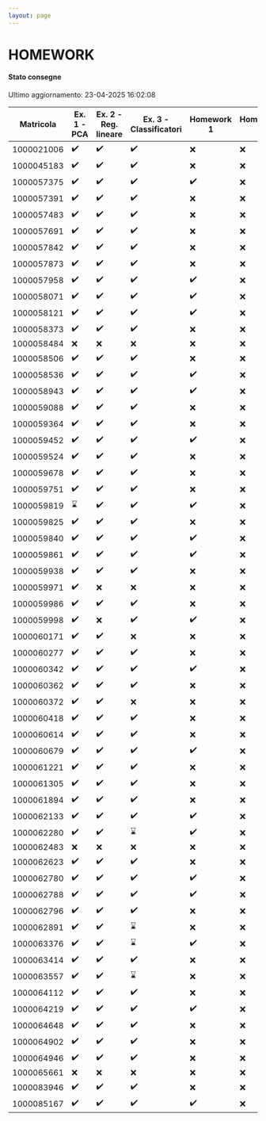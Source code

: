 ```yaml
---
layout: page
---
```


# HOMEWORK

#### Stato consegne

Ultimo aggiornamento: 23-04-2025 16:02:08

| Matricola | Ex. 1 - PCA|Ex. 2 - Reg. lineare|Ex. 3 - Classificatori|Homework 1|Homework 2 |
| --- | ---|---|---|---|--- |
| 1000021006 |:heavy_check_mark:|:heavy_check_mark:|:heavy_check_mark:|:x:|:x:|
| 1000045183 |:heavy_check_mark:|:heavy_check_mark:|:heavy_check_mark:|:x:|:x:|
| 1000057375 |:heavy_check_mark:|:heavy_check_mark:|:heavy_check_mark:|:heavy_check_mark:|:x:|
| 1000057391 |:heavy_check_mark:|:heavy_check_mark:|:heavy_check_mark:|:x:|:x:|
| 1000057483 |:heavy_check_mark:|:heavy_check_mark:|:heavy_check_mark:|:x:|:x:|
| 1000057691 |:heavy_check_mark:|:heavy_check_mark:|:heavy_check_mark:|:x:|:x:|
| 1000057842 |:heavy_check_mark:|:heavy_check_mark:|:heavy_check_mark:|:x:|:x:|
| 1000057873 |:heavy_check_mark:|:heavy_check_mark:|:heavy_check_mark:|:x:|:x:|
| 1000057958 |:heavy_check_mark:|:heavy_check_mark:|:heavy_check_mark:|:heavy_check_mark:|:x:|
| 1000058071 |:heavy_check_mark:|:heavy_check_mark:|:heavy_check_mark:|:heavy_check_mark:|:x:|
| 1000058121 |:heavy_check_mark:|:heavy_check_mark:|:heavy_check_mark:|:heavy_check_mark:|:x:|
| 1000058373 |:heavy_check_mark:|:heavy_check_mark:|:heavy_check_mark:|:x:|:x:|
| 1000058484 |:x:|:x:|:x:|:x:|:x:|
| 1000058506 |:heavy_check_mark:|:heavy_check_mark:|:heavy_check_mark:|:x:|:x:|
| 1000058536 |:heavy_check_mark:|:heavy_check_mark:|:heavy_check_mark:|:heavy_check_mark:|:x:|
| 1000058943 |:heavy_check_mark:|:heavy_check_mark:|:heavy_check_mark:|:heavy_check_mark:|:x:|
| 1000059088 |:heavy_check_mark:|:heavy_check_mark:|:heavy_check_mark:|:x:|:x:|
| 1000059364 |:heavy_check_mark:|:heavy_check_mark:|:heavy_check_mark:|:x:|:x:|
| 1000059452 |:heavy_check_mark:|:heavy_check_mark:|:heavy_check_mark:|:heavy_check_mark:|:x:|
| 1000059524 |:heavy_check_mark:|:heavy_check_mark:|:heavy_check_mark:|:x:|:x:|
| 1000059678 |:heavy_check_mark:|:heavy_check_mark:|:heavy_check_mark:|:x:|:x:|
| 1000059751 |:heavy_check_mark:|:heavy_check_mark:|:heavy_check_mark:|:x:|:x:|
| 1000059819 |:hourglass:|:heavy_check_mark:|:heavy_check_mark:|:heavy_check_mark:|:x:|
| 1000059825 |:heavy_check_mark:|:heavy_check_mark:|:heavy_check_mark:|:x:|:x:|
| 1000059840 |:heavy_check_mark:|:heavy_check_mark:|:heavy_check_mark:|:heavy_check_mark:|:x:|
| 1000059861 |:heavy_check_mark:|:heavy_check_mark:|:heavy_check_mark:|:heavy_check_mark:|:x:|
| 1000059938 |:heavy_check_mark:|:heavy_check_mark:|:heavy_check_mark:|:x:|:x:|
| 1000059971 |:heavy_check_mark:|:x:|:x:|:x:|:x:|
| 1000059986 |:heavy_check_mark:|:heavy_check_mark:|:heavy_check_mark:|:x:|:x:|
| 1000059998 |:heavy_check_mark:|:x:|:heavy_check_mark:|:heavy_check_mark:|:x:|
| 1000060171 |:heavy_check_mark:|:heavy_check_mark:|:x:|:x:|:x:|
| 1000060277 |:heavy_check_mark:|:heavy_check_mark:|:heavy_check_mark:|:x:|:x:|
| 1000060342 |:heavy_check_mark:|:heavy_check_mark:|:heavy_check_mark:|:heavy_check_mark:|:x:|
| 1000060362 |:heavy_check_mark:|:heavy_check_mark:|:heavy_check_mark:|:x:|:x:|
| 1000060372 |:heavy_check_mark:|:heavy_check_mark:|:x:|:x:|:x:|
| 1000060418 |:heavy_check_mark:|:heavy_check_mark:|:heavy_check_mark:|:x:|:x:|
| 1000060614 |:heavy_check_mark:|:heavy_check_mark:|:heavy_check_mark:|:x:|:x:|
| 1000060679 |:heavy_check_mark:|:heavy_check_mark:|:heavy_check_mark:|:heavy_check_mark:|:x:|
| 1000061221 |:heavy_check_mark:|:heavy_check_mark:|:heavy_check_mark:|:x:|:x:|
| 1000061305 |:heavy_check_mark:|:heavy_check_mark:|:heavy_check_mark:|:x:|:x:|
| 1000061894 |:heavy_check_mark:|:heavy_check_mark:|:heavy_check_mark:|:x:|:x:|
| 1000062133 |:heavy_check_mark:|:heavy_check_mark:|:heavy_check_mark:|:heavy_check_mark:|:x:|
| 1000062280 |:heavy_check_mark:|:heavy_check_mark:|:hourglass:|:heavy_check_mark:|:x:|
| 1000062483 |:x:|:x:|:x:|:x:|:x:|
| 1000062623 |:heavy_check_mark:|:heavy_check_mark:|:heavy_check_mark:|:x:|:x:|
| 1000062780 |:heavy_check_mark:|:heavy_check_mark:|:heavy_check_mark:|:heavy_check_mark:|:x:|
| 1000062788 |:heavy_check_mark:|:heavy_check_mark:|:heavy_check_mark:|:heavy_check_mark:|:x:|
| 1000062796 |:heavy_check_mark:|:heavy_check_mark:|:heavy_check_mark:|:x:|:x:|
| 1000062891 |:heavy_check_mark:|:heavy_check_mark:|:hourglass:|:x:|:x:|
| 1000063376 |:heavy_check_mark:|:heavy_check_mark:|:hourglass:|:heavy_check_mark:|:x:|
| 1000063414 |:heavy_check_mark:|:heavy_check_mark:|:heavy_check_mark:|:x:|:x:|
| 1000063557 |:heavy_check_mark:|:heavy_check_mark:|:hourglass:|:x:|:x:|
| 1000064112 |:heavy_check_mark:|:heavy_check_mark:|:heavy_check_mark:|:x:|:x:|
| 1000064219 |:heavy_check_mark:|:heavy_check_mark:|:heavy_check_mark:|:heavy_check_mark:|:x:|
| 1000064648 |:heavy_check_mark:|:heavy_check_mark:|:heavy_check_mark:|:x:|:x:|
| 1000064902 |:heavy_check_mark:|:heavy_check_mark:|:heavy_check_mark:|:x:|:x:|
| 1000064946 |:heavy_check_mark:|:heavy_check_mark:|:heavy_check_mark:|:x:|:x:|
| 1000065661 |:x:|:x:|:x:|:x:|:x:|
| 1000083946 |:heavy_check_mark:|:heavy_check_mark:|:heavy_check_mark:|:x:|:x:|
| 1000085167 |:heavy_check_mark:|:heavy_check_mark:|:heavy_check_mark:|:heavy_check_mark:|:x:|
